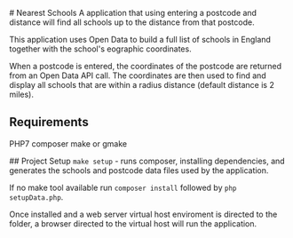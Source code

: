 # Nearest Schools
A application that using entering a postcode and distance will find all schools up to the distance from that postcode.

This application uses Open Data to build a full list of schools in England together with the school's eographic coordinates.

When a postcode is entered, the coordinates of the postcode are returned from an Open Data API call. The coordinates are then used to find and display all schools that are within a radius distance (default distance is 2 miles).

## Requirements
PHP7
composer
make or gmake

## Project Setup
`make setup`  - runs composer, installing dependencies, and generates the schools and postcode data files used by the application.

If no make tool available run `composer install` followed by `php setupData.php`.

Once installed and a web server virtual host enviroment is directed to the folder, a browser directed to the virtual host will run the application.

